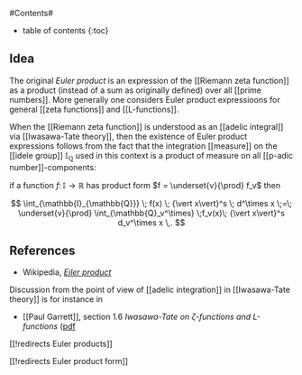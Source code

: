 
#Contents#
* table of contents
{:toc}

## Idea

The original _Euler product_ is an expression of the [[Riemann zeta function]] as a product (instead of a sum as originally defined) over all [[prime numbers]]. More generally one considers Euler product expressioons for general [[zeta functions]] and [[L-functions]].

When the [[Riemann zeta function]] is understood as an [[adelic integral]] via [[Iwasawa-Tate theory]], then the existence of Euler product expressions follows from the fact that the integration [[measure]] on the [[idele group]] $\mathbb{I}_{\mathbb{Q}}$ used in this context is a product of measure on all [[p-adic number]]-components:

if a function $f\colon \mathbb{I} \longrightarrow \mathbb{R}$ has product form $f = \underset{v}{\prod} f_v$ then 

$$
  \int_{\mathbb{I}_{\mathbb{Q}}}
  \;
    f(x)
  \;
    {\vert x\vert}^s
  \;
  d^\times x
  \;=\; 
  \underset{v}{\prod} 
  \int_{\mathbb{Q}_v^\times}
  \;f_v(x)\;
   {\vert x\vert}^s
  d_v^\times x
  \,.
$$

## References

* Wikipedia, _[Eiler product](http://en.wikipedia.org/wiki/Euler_product)_

Discussion from the point of view of [[adelic integration]] in [[Iwasawa-Tate theory]] is for instance in

* [[Paul Garrett]], section 1.6 _Iwasawa-Tate on ζ-functions and L-functions_
([pdf](http://www-users.math.umn.edu/~garrett/m/mfms/notes_c/Iwasawa-Tate.pdf)

[[!redirects Euler products]]

[[!redirects Euler product form]]

